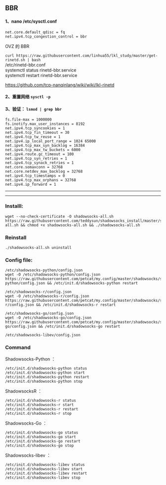 ## BBR

#### 1、nano /etc/sysctl.conf
```
net.core.default_qdisc = fq
net.ipv4.tcp_congestion_control = bbr
```

OVZ 的 BBR

`curl https://raw.githubusercontent.com/linhua55/lkl_study/master/get-rinetd.sh | bash`     
/etc/rinetd-bbr.conf    
systemctl status rinetd-bbr.service    
systemctl restart rinetd-bbr.service   

https://github.com/tcp-nanqinlang/wiki/wiki/lkl-rinetd    

#### 2、重置网络 `sysctl -p`

#### 3、验证： `lsmod | grep bbr`

```
fs.file-max = 1000000
fs.inotify.max_user_instances = 8192
net.ipv4.tcp_syncookies = 1
net.ipv4.tcp_fin_timeout = 30
net.ipv4.tcp_tw_reuse = 1
net.ipv4.ip_local_port_range = 1024 65000
net.ipv4.tcp_max_syn_backlog = 16384
net.ipv4.tcp_max_tw_buckets = 6000
net.ipv4.route.gc_timeout = 100
net.ipv4.tcp_syn_retries = 1
net.ipv4.tcp_synack_retries = 1
net.core.somaxconn = 32768
net.core.netdev_max_backlog = 32768
net.ipv4.tcp_timestamps = 0
net.ipv4.tcp_max_orphans = 32768
net.ipv4.ip_forward = 1
```


---
---



### Installl:
```
wget --no-check-certificate -O shadowsocks-all.sh https://raw.githubusercontent.com/teddysun/shadowsocks_install/master/shadowsocks-all.sh && chmod +x shadowsocks-all.sh && ./shadowsocks-all.sh
```

### Reinstall
`./shadowsocks-all.sh uninstall`

### Config file:
```
/etc/shadowsocks-python/config.json
wget -O /etc/shadowsocks-python/config.json https://raw.githubusercontent.com/petcat/my.config/master/shadowsocks/shadowsocks-python/config.json && /etc/init.d/shadowsocks-python restart

/etc/shadowsocks-r/config.json
wget -O /etc/shadowsocks-r/config.json https://raw.githubusercontent.com/petcat/my.config/master/shadowsocks/shadowsocks-r/config.json && /etc/init.d/shadowsocks-r restart

/etc/shadowsocks-go/config.json
wget -O /etc/shadowsocks-go/config.json https://raw.githubusercontent.com/petcat/my.config/master/shadowsocks/shadowsocks-go/config.json && /etc/init.d/shadowsocks-go restart

/etc/shadowsocks-libev/config.json
```

### Command

Shadowsocks-Python ：
```
/etc/init.d/shadowsocks-python status
/etc/init.d/shadowsocks-python start
/etc/init.d/shadowsocks-python restart
/etc/init.d/shadowsocks-python stop
```

ShadowsocksR ：
```
/etc/init.d/shadowsocks-r status
/etc/init.d/shadowsocks-r start
/etc/init.d/shadowsocks-r restart
/etc/init.d/shadowsocks-r stop
```
Shadowsocks-Go ：
```
/etc/init.d/shadowsocks-go status
/etc/init.d/shadowsocks-go start
/etc/init.d/shadowsocks-go restart
/etc/init.d/shadowsocks-go stop
```
Shadowsocks-libev ：
```
/etc/init.d/shadowsocks-libev status
/etc/init.d/shadowsocks-libev start
/etc/init.d/shadowsocks-libev restart
/etc/init.d/shadowsocks-libev stop
```


